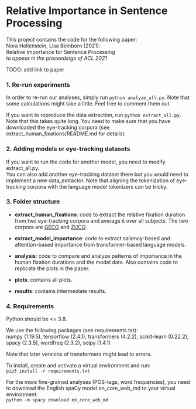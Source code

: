 # Relative Importance in Sentence Processing

This project contains the code for the following paper: <br>
Nora Hollenstein, Lisa Beinborn (2021): <br>
Relative Importance for Sentence Processing <br>
*to appear in the proceedings of ACL 2021* <br>

TODO: add link to paper  

### 1. Re-run experiments
In order to re-run our analyses, simply run `python analyze_all.py`. Note that some calculations might take a little. Feel free to comment them out.  

If you want to reproduce the data extraction, run `python extract_all.py`. Note that this takes quite long. You need to make sure that you have downloaded the eye-tracking corpora (see extract_human_fixations/README.md for details). 

### 2. Adding models or eye-tracking datasets
If you want to run the code for another model, you need to modify extract_all.py.  
You can also add another eye-tracking dataset there but you would need to implement a new data_extractor. Note that aligning the tokenization of eye-tracking corpora with the language model tokenizers can be tricky. 

### 3. Folder structure
- **extract_human_fixations**: code to extract the relative fixation duration from two eye-tracking corpora and average it over all subjects. The two corpora are [GECO](https://expsy.ugent.be/downloads/geco/) and [ZUCO](https://osf.io/q3zws/). 

- **extract_model_importance**: code to extract saliency-based and attention-based importance from transformer-based language models. 

- **analysis**: code to compare and analyze patterns of importance in the human fixation durations and the model data. Also contains code to replicate the plots in the paper. 

- **plots**: contains all plots.

- **results**: contains intermediate results. 

### 4. Requirements

Python should be <= 3.8.

We use the following packages (see requirements.txt):  
numpy (1.19.5), tensorflow (2.4.1), transformers (4.2.2), scikit-learn (0.22.2), spacy (2.3.5), wordfreq (2.3.2), scipy (1.4.1)

Note that later versions of transformers might lead to errors. 

To install, create and activate a virtual environment and run:  
`pip3 install -r requirements.txt`

For the more fine-grained analyses (POS-tags, word frequencies), you need to download the English spaCy model en_core_web_md to your virtual environment:  
`python -m spacy download en_core_web_md`


